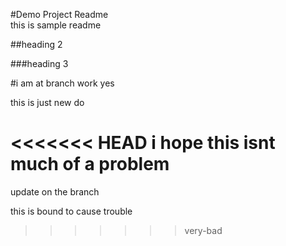 #Demo Project Readme  
this is sample readme

##heading 2

###heading 3


#i am at branch work yes



this is just new do


<<<<<<< HEAD
i hope this isnt much of a problem
=======
update on the branch

this is bound to cause trouble 
>>>>>>> very-bad
